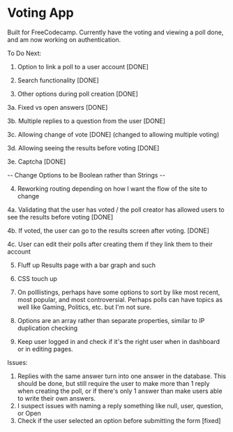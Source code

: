 # Voting App

Built for FreeCodecamp. Currently have the voting and viewing a poll done, and am now working on authentication. 

To Do Next:

1. Option to link a poll to a user account [DONE]

2. Search  functionality [DONE]

3. Other options during poll creation [DONE]

3a. Fixed vs open answers [DONE]

3b. Multiple replies to a question from the user [DONE]

3c. Allowing change of vote [DONE] (changed to allowing multiple voting)

3d. Allowing seeing the results before voting [DONE]

3e. Captcha [DONE]

-- Change Options to be Boolean rather than Strings -- 

4. Reworking routing depending on how I want the flow of the site to change

4a. Validating that the user has voted / the poll creator has allowed users to see the results before voting [DONE]

4b. If voted, the user can go to the results screen after voting. [DONE]

4c. User can edit their polls after creating them if they link them to their account

5. Fluff up Results page with a bar graph and such 

6. CSS touch up

7. On polllistings, perhaps have some options to sort by like most recent, most popular, and most controversial. Perhaps polls can have topics as well like Gaming, Politics, etc. but  I'm not sure. 

8. Options are an array rather than separate properties, similar to IP duplication checking

9. Keep user logged in and check if it's the right user when in dashboard or in editing pages.

Issues:
1. Replies with the same answer turn into one answer in the database. This should be done, but still require the user to make more than 1 reply when creating the poll, or if there's only 1 answer than make users able to write their own answers.
2. I suspect issues with  naming a reply something like null, user, question, or Open
3. Check if the user selected an option before submitting the form [fixed]